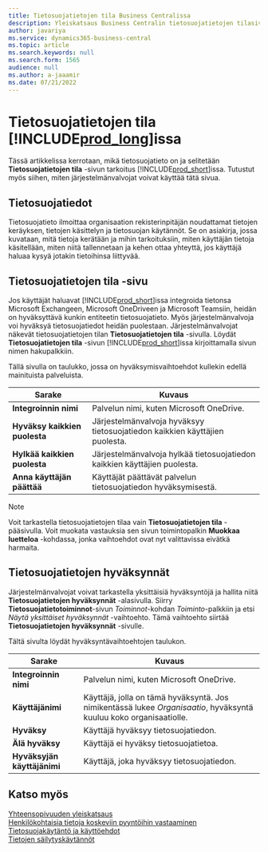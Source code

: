 ```yaml
---
title: Tietosuojatietojen tila Business Centralissa
description: Yleiskatsaus Business Centralin tietosuojatietojen tilasivusta
author: javariya
ms.service: dynamics365-business-central
ms.topic: article
ms.search.keywords: null
ms.search.form: 1565
audience: null
ms.author: a-jaaamir
ms.date: 07/21/2022
---
```


# <a name="privacy-notices-status-in-"></a>Tietosuojatietojen tila [!INCLUDE[prod_long](includes/prod_long.md)]issa

Tässä artikkelissa kerrotaan, mikä tietosuojatieto on ja selitetään **Tietosuojatietojen tila** -sivun tarkoitus [!INCLUDE[prod_short](includes/prod_short.md)]issa. Tutustut myös siihen, miten järjestelmänvalvojat voivat käyttää tätä sivua.

## <a name="privacy-notice"></a>Tietosuojatiedot

Tietosuojatieto ilmoittaa organisaation rekisterinpitäjän noudattamat tietojen keräyksen, tietojen käsittelyn ja tietosuojan käytännöt. Se on asiakirja, jossa kuvataan, mitä tietoja kerätään ja mihin tarkoituksiin, miten käyttäjän tietoja käsitellään, miten niitä tallennetaan ja kehen ottaa yhteyttä, jos käyttäjä haluaa kysyä jotakin tietoihinsa liittyvää. 

## <a name="privacy-notices-status-page"></a>Tietosuojatietojen tila -sivu

Jos käyttäjät haluavat [!INCLUDE[prod_short](includes/prod_short.md)]issa integroida tietonsa Microsoft Exchangeen, Microsoft OneDriveen ja Microsoft Teamsiin, heidän on hyväksyttävä kunkin entiteetin tietosuojatieto. Myös järjestelmänvalvoja voi hyväksyä tietosuojatiedot heidän puolestaan. Järjestelmänvalvojat näkevät tietosuojatietojen tilan **Tietosuojatietojen tila** -sivulla. Löydät **Tietosuojatietojen tila** -sivun [!INCLUDE[prod_short](includes/prod_short.md)]issa kirjoittamalla sivun nimen hakupalkkiin.  

Tällä sivulla on taulukko, jossa on hyväksymisvaihtoehdot kullekin edellä mainituista palveluista. 

| Sarake | Kuvaus |
| ----------- | ----------- | 
| **Integroinnin nimi** | Palvelun nimi, kuten Microsoft OneDrive. |
| **Hyväksy kaikkien puolesta** | Järjestelmänvalvoja hyväksyy tietosuojatiedon kaikkien käyttäjien puolesta. |
| **Hylkää kaikkien puolesta** | Järjestelmänvalvoja hylkää tietosuojatiedon kaikkien käyttäjien puolesta. |
| **Anna käyttäjän päättää** | Käyttäjät päättävät palvelun tietosuojatiedon hyväksymisestä. |

> [!NOTE]
> Voit tarkastella tietosuojatietojen tilaa vain **Tietosuojatietojen tila** -pääsivulla. Voit muokata vastauksia sen sivun toimintopalkin **Muokkaa luetteloa** -kohdassa, jonka vaihtoehdot ovat nyt valittavissa eivätkä harmaita.

## <a name="privacy-notice-approvals"></a>Tietosuojatietojen hyväksynnät

Järjestelmänvalvojat voivat tarkastella yksittäisiä hyväksyntöjä ja hallita niitä **Tietosuojatietojen hyväksynnät** -alasivulla. Siirry **Tietosuojatietotoiminnot**-sivun *Toiminnot*-kohdan *Toiminto*-palkkiin ja etsi *Näytä yksittäiset hyväksynnät* -vaihtoehto. Tämä vaihtoehto siirtää **Tietosuojatietojen hyväksynnät** -sivulle.<br>

Tältä sivulta löydät hyväksyntävaihtoehtojen taulukon. 

| Sarake | Kuvaus |
| ----------- | ----------- | 
| **Integroinnin nimi** | Palvelun nimi, kuten Microsoft OneDrive. |
| **Käyttäjänimi** | Käyttäjä, jolla on tämä hyväksyntä. Jos nimikentässä lukee *Organisaatio*, hyväksyntä kuuluu koko organisaatiolle. 
| **Hyväksy** | Käyttäjä hyväksyy tietosuojatiedon. |
| **Älä hyväksy** | Käyttäjä ei hyväksy tietosuojatietoa. |
| **Hyväksyjän käyttäjänimi** | Käyttäjä, joka hyväksyy tietosuojatiedon. |

## <a name="see-also"></a>Katso myös

[Yhteensopivuuden yleiskatsaus](/dynamics365/business-central/compliance/compliance-overview)  
[Henkilökohtaisia tietoja koskeviin pyyntöihin vastaaminen](/dynamics365/business-central/admin-responding-to-requests-about-personal-data)  
[Tietosuojakäytäntö ja käyttöehdot ](/dynamics365/business-central/dev-itpro/developer/readiness/readiness-checklist-i-privacypolicy-termsofuse)  
[Tietojen säilytyskäytännöt](/dynamics365-release-plan/2020wave2/smb/dynamics365-business-central/define-retention-policies) 
